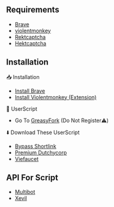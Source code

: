 ## Requirements

 - [Brave]()
 - [violentmonkey]()
 - [Rektcaptcha]()
 - [Hektcaptcha]()

## Installation

📥 Installation 

  - [Install Brave]()
  - [Install Violentmonkey (Extension)]()

🤖 UserScript

- Go To [GreasyFork]() (Do Not Register⚠️)

⬇️ Download These UserScript
- [Bypass Shortlink]()
- [Premium Dutchycorp]()
- [Viefaucet]()

## API For Script 

 - [Multibot](https://multibot.in)
 - [Xevil](https://t.me/Xevil_check_bot?start=415827508)


    

